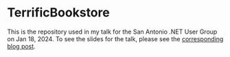 # TerrificBookstore

This is the repository used in my talk for the San Antonio .NET User Group on Jan 18, 2024. To see the slides for the talk, please see the [corresponding blog post](https://daninacan.com/san-antonio-net-user-group-terrific-net-testing-tips-tricks/).
